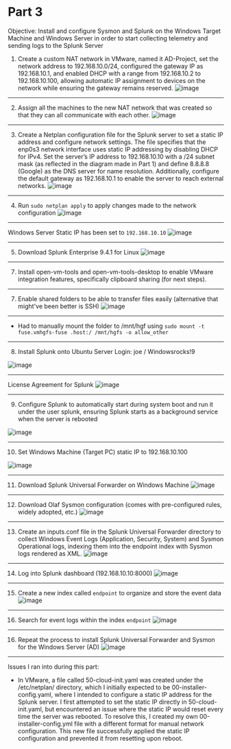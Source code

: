 # Part 3
Objective: Install and configure Sysmon and Splunk on the Windows Target Machine and Windows Server in order to start collecting telemetry and sending logs to the Splunk Server


1. Create a custom NAT network in VMware, named it AD-Project, set the network address to 192.168.10.0/24, configured the gateway IP as 192.168.10.1, and enabled DHCP with a range from 192.168.10.2 to 192.168.10.100, allowing automatic IP assignment to devices on the network while ensuring the gateway remains reserved.
![image](https://github.com/user-attachments/assets/49254983-3da1-4af9-9c4c-cd06bcfef5a6)

---
2. Assign all the machines to the new NAT network that was created so that they can all communicate with each other.
![image](https://github.com/user-attachments/assets/8980db4f-d108-435e-8f67-21c35f01ed40)

---
3. Create a Netplan configuration file for the Splunk server to set a static IP address and configure network settings. The file specifies that the enp0s3 network interface uses static IP addressing by disabling DHCP for IPv4. Set the server’s IP address to 192.168.10.10 with a /24 subnet mask (as reflected in the diagram made in Part 1) and define 8.8.8.8 (Google) as the DNS server for name resolution. Additionally, configure the default gateway as 192.168.10.1 to enable the server to reach external networks.
![image](https://github.com/user-attachments/assets/1e229fdc-d166-42c1-adac-797726425f42)

---
4. Run `sudo netplan apply` to apply changes made to the network configuration
![image](https://github.com/user-attachments/assets/010a6333-309f-41a2-b13a-8da1b2696f0b)

---

Windows Server Static IP has been set to `192.168.10.10`
![image](https://github.com/user-attachments/assets/4a6a29cf-9c7a-46e0-a872-96c66b6ffc31)

---
5. Download Splunk Enterprise 9.4.1 for Linux
![image](https://github.com/user-attachments/assets/5467cc9a-08e4-4e18-a549-2939e7c0516a)

---
7. Install open-vm-tools and open-vm-tools-desktop to enable VMware integration features, specifically clipboard sharing (for next steps).

---
7. Enable shared folders to be able to transfer files easily (alternative that might've been better is SSH)
![image](https://github.com/user-attachments/assets/125eddaa-5729-4a74-a1c0-8b963b0ade2e)

---

- Had to manually mount the folder to /mnt/hgf using `sudo mount -t fuse.vmhgfs-fuse .host:/ /mnt/hgfs -o allow_other`

---
8. Install Splunk onto Ubuntu Server
Login: joe / Windowsrocks!9

![image](https://github.com/user-attachments/assets/d38151c4-b872-4068-9d1a-020d10d9bced)

---
License Agreement for Splunk
![image](https://github.com/user-attachments/assets/915d5377-73c4-4eb1-8296-b99fe0152839)

---

9. Configure Splunk to automatically start during system boot and run it under the user splunk, ensuring Splunk starts as a background service when the server is rebooted
    
![image](https://github.com/user-attachments/assets/d214f8a6-a2a7-406e-8873-73c81d96a11c)

---

10. Set Windows Machine (Target PC) static IP to 192.168.10.100
    
![image](https://github.com/user-attachments/assets/07d0ba3a-c05d-4597-ae67-d0e9c0096a00)

---
11. Download Splunk Universal Forwarder on Windows Machine
![image](https://github.com/user-attachments/assets/3b2df4a9-1d79-4074-9eeb-3def8173a5d4)

---
12. Download Olaf Sysmon configuration (comes with pre-configured rules, widely adopted, etc.)
![image](https://github.com/user-attachments/assets/d4281456-a4a5-4bcd-bf41-2f4774af2251)

---
13. Create an inputs.conf file in the Splunk Universal Forwarder directory to collect Windows Event Logs (Application, Security, System) and Sysmon Operational logs, indexing them into the endpoint index with Sysmon logs rendered as XML.
![image](https://github.com/user-attachments/assets/201cbd88-45a6-4525-a507-456fc2df1f3c)

---
14. Log into Splunk dashboard (192.168.10.10:8000)
![image](https://github.com/user-attachments/assets/3589d25c-a81e-4aac-8e67-301a78125d87)

---
15. Create a new index called `endpoint` to organize and store the event data
![image](https://github.com/user-attachments/assets/9473ae06-d2d7-471a-a5a8-5decb34b4038)

---
16. Search for event logs within the index `endpoint`
![image](https://github.com/user-attachments/assets/400f0c83-1a15-4716-a071-a6639ad5ef05)

---
16. Repeat the process to install Splunk Universal Forwarder and Sysmon for the Windows Server (AD)
![image](https://github.com/user-attachments/assets/1af4d608-8cbc-4db3-9bf5-c701e785e344)

---
Issues I ran into during this part:
- In VMware, a file called 50-cloud-init.yaml was created under the /etc/netplan/ directory, which I initially expected to be 00-installer-config.yaml, where I intended to configure a static IP address for the Splunk server. I first attempted to set the static IP directly in 50-cloud-init.yaml, but encountered an issue where the static IP would reset every time the server was rebooted. To resolve this, I created my own 00-installer-config.yml file with a different format for manual network configuration. This new file successfully applied the static IP configuration and prevented it from resetting upon reboot.
